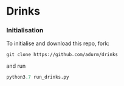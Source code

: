 # Drinks

### Initialisation
To initialise and download this repo, fork:
```
git clone https://github.com/adurm/drinks
```

and run
```python
python3.7 run_drinks.py 
```